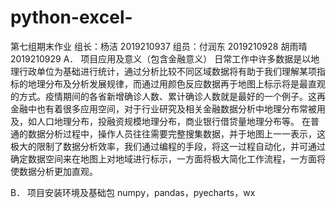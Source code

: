 # python-excel-
第七组期末作业
组长：杨洁 2019210937
组员：付润东 2019210928
     胡雨晴 2019210929
A．	项目应用及意义（包含金融意义）
日常工作中许多数据是以地理行政单位为基础进行统计，通过分析比较不同区域数据将有助于我们理解某项指标的地理分布及分析发展规律，而通过用颜色反应数据再于地图上标示将是最直观的方式。疫情期间的各省新增确诊人数、累计确诊人数就是最好的一个例子。这再金融中也有着很多应用空间，对于行业研究及相关金融数据分析中地理分布常被用及，如人口地理分布，投融资规模地理分布，商业银行借贷量地理分布等。
在普通的数据分析过程中，操作人员往往需要完整搜集数据，并于地图上一一表示，这极大的限制了数据分析效率，我们通过编程的手段，将这一过程自动化，并可通过确定数据空间来在地图上对地域进行标示，一方面将极大简化工作流程，一方面将使数据分析更加直观。

B．	项目安装环境及基础包
numpy，pandas，pyecharts，wx
